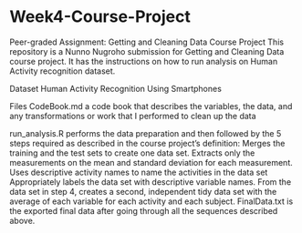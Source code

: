 # Week4-Course-Project

Peer-graded Assignment: Getting and Cleaning Data Course Project
This repository is a Nunno Nugroho submission for Getting and Cleaning Data course project. It has the instructions on how to run analysis on Human Activity recognition dataset.

Dataset
Human Activity Recognition Using Smartphones

Files
  CodeBook.md a code book that describes the variables, the data, and any transformations or work that I performed to clean up   the data

  run_analysis.R performs the data preparation and then followed by the 5 steps required as described in the course project’s     definition:
      Merges the training and the test sets to create one data set.
      Extracts only the measurements on the mean and standard deviation for each measurement.
      Uses descriptive activity names to name the activities in the data set
      Appropriately labels the data set with descriptive variable names.
      From the data set in step 4, creates a second, independent tidy data set with the average of each variable for each   activity and each subject.
      FinalData.txt is the exported final data after going through all the sequences described above.
